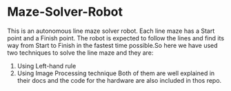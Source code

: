 # Maze-Solver-Robot
This is an autonomous line maze solver robot. Each line maze has a Start point and a Finish point. The robot is expected to follow the lines and find its way from Start to Finish in the fastest time possible.So here we have used two techniques to solve the line maze and they are:
1. Using Left-hand rule
2. Using Image Processing technique
Both of them are well explained in their docs and the code for the hardware are also included in thos repo.
